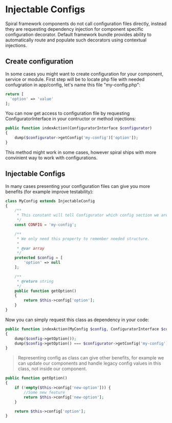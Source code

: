 # Injectable Configs
Spiral framework components do not call configuration files directly, instead they are requesting dependency injection for component specific configuration decorator. Default framework bundle provides ability to automatically route and populate such decorators using contextual injections.

## Create configuration
In some cases you might want to create configuration for your component, service or module. First step will be to locate php file with needed confugration in app/config, let's name this file "my-config.php":

```php
return [
  'option' => 'value'
];
```

You can now get access to configuration file by requesting ConfiguratorInterface in your contructor or method injections:

```php
public function indexAction(ConfiguratorInterface $configurator)
{
    dump($configurator->getConfig('my-config')['option']);
}
```

This method might work in some cases, however spiral ships with more convinient way to work with configurations.

## Injectable Configs
In many cases presenting your configuration files can give you more benefits (for example improve testability):

```php
class MyConfig extends InjectableConfig
{
    /**
     * This constant will tell Configurator which config section we are going to decorate.
     */
    const CONFIG = 'my-config';

    /**
     * We only need this property to remember needed structure.
     *
     * @var array
     */
    protected $config = [
        'option' => null
    ];

    /**
     * @return string
     */
    public function getOption()
    {
        return $this->config['option'];
    }
}
```

Now you can simply request this class as dependency in your code:

```php
public function indexAction(MyConfig $config, ConfiguratorInterface $configurator)
{
    dump($config->getOption());
    dump($config->getOption() === $configurator->getConfig('my-config')['option']);
}
```

> Representing config as class can give other benefits, for example we can update our components and handle legacy config values in this class, not inside our component.

```php
public function getOption()
{
    if (!empty($this->config['new-option'])) {
        //Some new feature
        return $this->config['new-option'];
    }

    return $this->config['option'];
}
```
